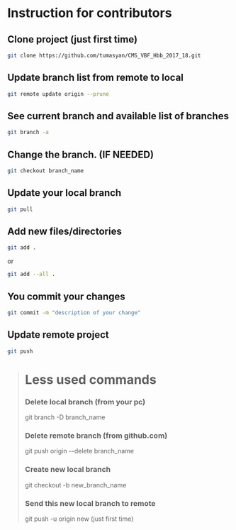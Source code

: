 # Instruction for contributors

## Clone project (just first time)
```bash
git clone https://github.com/tumasyan/CMS_VBF_Hbb_2017_18.git
```
## Update branch list from remote to local
```bash
git remote update origin --prune
```
## See current branch and available list of branches
```bash
git branch -a
```
## Change the branch. (IF NEEDED)
```bash
git checkout branch_name
```
## Update your local branch
```bash
git pull
```
## Add new files/directories
```bash
git add . 
```
or
```bash
git add --all .
```
## You commit your changes
```bash
git commit -m "description of your change"
```
## Update remote project
```bash
git push
```
> # Less used commands
> ### Delete local branch (from your pc)
> git branch -D branch_name
> ### Delete remote branch (from github.com)
> git push origin --delete branch_name
> ### Create new local branch
> git checkout -b new_branch_name
> ### Send this new local branch to remote
> git push -u origin new (just first time)
